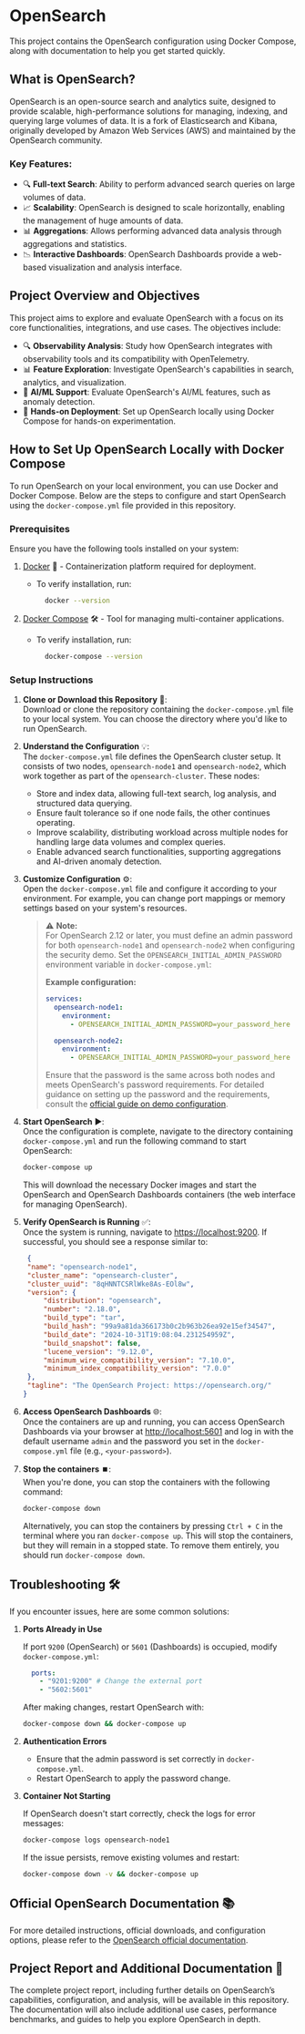 # OpenSearch
This project contains the OpenSearch configuration using Docker Compose, along with documentation to help you get started quickly.

## **What is OpenSearch?**  
OpenSearch is an open-source search and analytics suite, designed to provide scalable, high-performance solutions for managing, indexing, and querying large volumes of data. It is a fork of Elasticsearch and Kibana, originally developed by Amazon Web Services (AWS) and maintained by the OpenSearch community.

### **Key Features:** 
- 🔍 **Full-text Search**: Ability to perform advanced search queries on large volumes of data.
- 📈 **Scalability**: OpenSearch is designed to scale horizontally, enabling the management of huge amounts of data.
- 📊 **Aggregations**: Allows performing advanced data analysis through aggregations and statistics.
- 📉 **Interactive Dashboards**: OpenSearch Dashboards provide a web-based visualization and analysis interface.

## **Project Overview and Objectives** 
This project aims to explore and evaluate OpenSearch with a focus on its core functionalities, integrations, and use cases. The objectives include:
- 🔍 **Observability Analysis**: Study how OpenSearch integrates with observability tools and its compatibility with OpenTelemetry.
- 📊 **Feature Exploration**: Investigate OpenSearch's capabilities in search, analytics, and visualization.
- 🤖 **AI/ML Support**: Evaluate OpenSearch's AI/ML features, such as anomaly detection.
- 🎯 **Hands-on Deployment**: Set up OpenSearch locally using Docker Compose for hands-on experimentation.
  
## **How to Set Up OpenSearch Locally with Docker Compose** 
To run OpenSearch on your local environment, you can use Docker and Docker Compose. Below are the steps to configure and start OpenSearch using the `docker-compose.yml` file provided in this repository.

### **Prerequisites**  
Ensure you have the following tools installed on your system:  
1. [Docker](https://www.docker.com/get-started) 🐳 - Containerization platform required for deployment.
   
   - To verify installation, run:
     
     ```bash
       docker --version
       ```
2. [Docker Compose](https://docs.docker.com/compose/) 🛠️ - Tool for managing multi-container applications.

   - To verify installation, run:
     
     ```bash
       docker-compose --version
       ```

### **Setup Instructions** 

1. **Clone or Download this Repository** 📂:  
   Download or clone the repository containing the `docker-compose.yml` file to your local system. You can choose the directory where you'd like to run OpenSearch.

2. **Understand the Configuration** 💡:  
   The `docker-compose.yml` file defines the OpenSearch cluster setup. It consists of two nodes, `opensearch-node1` and `opensearch-node2`, which work together as part of the `opensearch-cluster`. These nodes:
     - Store and index data, allowing full-text search, log analysis, and structured data querying.
     - Ensure fault tolerance so if one node fails, the other continues operating.
     - Improve scalability, distributing workload across multiple nodes for handling large data volumes and complex queries.
     - Enable advanced search functionalities, supporting aggregations and AI-driven anomaly detection.

3. **Customize Configuration** ⚙️:  
   Open the `docker-compose.yml` file and configure it according to your environment. For example, you can change port mappings or memory settings based on your system's resources.

   > ⚠️ **Note:**  
   > For OpenSearch 2.12 or later, you must define an admin password for both `opensearch-node1` and `opensearch-node2` when configuring the security demo. Set the `OPENSEARCH_INITIAL_ADMIN_PASSWORD` environment variable in `docker-compose.yml`:
   > 
   > **Example configuration:**
   > 
   > ```yaml
   > services:
   >   opensearch-node1:
   >     environment:
   >       - OPENSEARCH_INITIAL_ADMIN_PASSWORD=your_password_here
   > 
   >   opensearch-node2:
   >     environment:
   >       - OPENSEARCH_INITIAL_ADMIN_PASSWORD=your_password_here
   > ```
   >
   > Ensure that the password is the same across both nodes and meets OpenSearch's password requirements. For detailed guidance on setting up the password and the requirements, consult the [official guide on demo configuration](https://opensearch.org/docs/latest/security/configuration/demo-configuration/).
   
   
4. **Start OpenSearch** ▶️:  
Once the configuration is complete, navigate to the directory containing `docker-compose.yml` and run the following command to start OpenSearch:

    ```bash
    docker-compose up
    ```
    This will download the necessary Docker images and start the OpenSearch and OpenSearch Dashboards containers (the web interface for managing OpenSearch).

5. **Verify OpenSearch is Running** ✅:  
   Once the system is running, navigate to [https://localhost:9200](https://localhost:9200). If successful, you should see a response similar to:
   ```json
    {
    "name": "opensearch-node1",
    "cluster_name": "opensearch-cluster",
    "cluster_uuid": "8qHNNTCSRlWke8As-EOl8w",
    "version": {
        "distribution": "opensearch",
        "number": "2.18.0",
        "build_type": "tar",
        "build_hash": "99a9a81da366173b0c2b963b26ea92e15ef34547",
        "build_date": "2024-10-31T19:08:04.231254959Z",
        "build_snapshot": false,
        "lucene_version": "9.12.0",
        "minimum_wire_compatibility_version": "7.10.0",
        "minimum_index_compatibility_version": "7.0.0"
    },
    "tagline": "The OpenSearch Project: https://opensearch.org/"
   }
    ``` 

7. **Access OpenSearch Dashboards** 🌐:  
Once the containers are up and running, you can access OpenSearch Dashboards via your browser at [http://localhost:5601](http://localhost:5601) and log in with the default username `admin` and the password you set in the `docker-compose.yml` file (e.g., `<your-password>`).

8. **Stop the containers** ⏹️:  
When you're done, you can stop the containers with the following command:

    ```bash
    docker-compose down
    ```

    Alternatively, you can stop the containers by pressing `Ctrl + C` in the terminal where you ran `docker-compose up`. This will stop the containers, but they will remain in a stopped state. To remove them entirely, you should run `docker-compose down`.

## **Troubleshooting** 🛠️
If you encounter issues, here are some common solutions:
1. **Ports Already in Use**
   
   If port `9200` (OpenSearch) or `5601` (Dashboards) is occupied, modify `docker-compose.yml`:
   ```yaml
     ports:
       - "9201:9200" # Change the external port
       - "5602:5601"
    ```
   After making changes, restart OpenSearch with:
   ```bash
   docker-compose down && docker-compose up
    ```
2. **Authentication Errors**

   - Ensure that the admin password is set correctly in `docker-compose.yml`.
   - Restart OpenSearch to apply the password change.

3. **Container Not Starting**

   If OpenSearch doesn't start correctly, check the logs for error messages:
   ```bash
   docker-compose logs opensearch-node1
    ```
   If the issue persists, remove existing volumes and restart:
   ```bash
   docker-compose down -v && docker-compose up
    ```

## Official OpenSearch Documentation 📚
For more detailed instructions, official downloads, and configuration options, please refer to the [OpenSearch official documentation](https://opensearch.org/downloads.html).

## Project Report and Additional Documentation 📝
The complete project report, including further details on OpenSearch’s capabilities, configuration, and analysis, will be available in this repository. The documentation will also include additional use cases, performance benchmarks, and guides to help you explore OpenSearch in depth.
